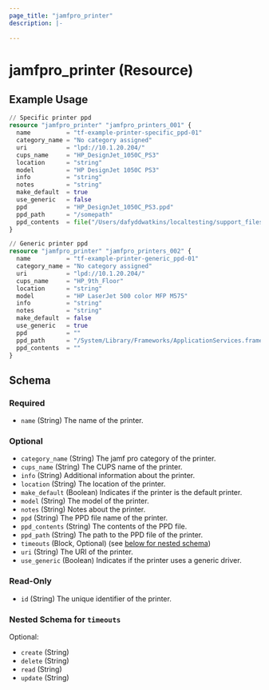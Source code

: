 ```yaml
---
page_title: "jamfpro_printer"
description: |-
  
---
```


# jamfpro_printer (Resource)


## Example Usage
```terraform
// Specific printer ppd
resource "jamfpro_printer" "jamfpro_printers_001" {
  name          = "tf-example-printer-specific_ppd-01"
  category_name = "No category assigned"
  uri           = "lpd://10.1.20.204/"
  cups_name     = "HP_DesignJet_1050C_PS3"
  location      = "string"
  model         = "HP DesignJet 1050C PS3"
  info          = "string"
  notes         = "string"
  make_default  = true
  use_generic   = false
  ppd           = "HP_DesignJet_1050C_PS3.ppd"
  ppd_path      = "/somepath"
  ppd_contents  = file("/Users/dafyddwatkins/localtesting/support_files/printerppd/HP_DesignJet_1050C_PS3.ppd")
}

// Generic printer ppd
resource "jamfpro_printer" "jamfpro_printers_002" {
  name          = "tf-example-printer-generic_ppd-01"
  category_name = "No category assigned"
  uri           = "lpd://10.1.20.204/"
  cups_name     = "HP_9th_Floor"
  location      = "string"
  model         = "HP LaserJet 500 color MFP M575"
  info          = "string"
  notes         = "string"
  make_default  = false
  use_generic   = true
  ppd           = ""
  ppd_path      = "/System/Library/Frameworks/ApplicationServices.framework/Versions/A/Frameworks/PrintCore.framework/Resources/Generic.ppd"
  ppd_contents  = ""
}
```

<!-- schema generated by tfplugindocs -->
## Schema

### Required

- `name` (String) The name of the printer.

### Optional

- `category_name` (String) The jamf pro category of the printer.
- `cups_name` (String) The CUPS name of the printer.
- `info` (String) Additional information about the printer.
- `location` (String) The location of the printer.
- `make_default` (Boolean) Indicates if the printer is the default printer.
- `model` (String) The model of the printer.
- `notes` (String) Notes about the printer.
- `ppd` (String) The PPD file name of the printer.
- `ppd_contents` (String) The contents of the PPD file.
- `ppd_path` (String) The path to the PPD file of the printer.
- `timeouts` (Block, Optional) (see [below for nested schema](#nestedblock--timeouts))
- `uri` (String) The URI of the printer.
- `use_generic` (Boolean) Indicates if the printer uses a generic driver.

### Read-Only

- `id` (String) The unique identifier of the printer.

<a id="nestedblock--timeouts"></a>
### Nested Schema for `timeouts`

Optional:

- `create` (String)
- `delete` (String)
- `read` (String)
- `update` (String)